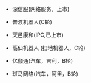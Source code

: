 - 深信服(网络服务，上市)
- 普渡机器人(C轮)
- 天邑康和(IPC,已上市)





- 高仙机器人 (扫地机器人，C轮)
- 亿伽通(汽车，吉利，B轮)
- 斑马网络(汽车，阿里，B轮)


